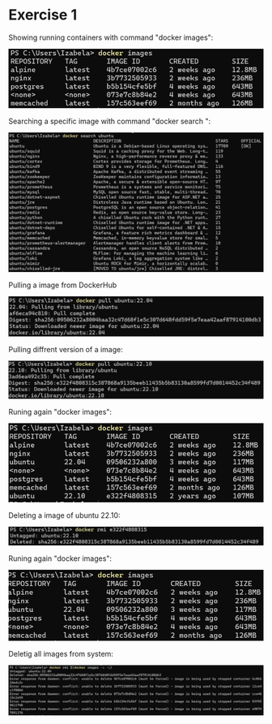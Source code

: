 # Exercise 1
Showing running containers with command "docker images":

![EX1-01](./screenshots/ex1-01.png)

Searching a specific image with command "docker search <name>":

![EX1-02](./screenshots/ex1-02.png)

Pulling a image from DockerHub

![EX1-03](./screenshots/ex1-03.png)

Pulling diffrent version of a image:

![EX1-04](./screenshots/ex1-04.png)

Runing again "docker images":

![EX1-05](./screenshots/ex1-05.png)

Deleting a image of ubuntu 22.10:

![EX1-06](./screenshots/ex1-06.png)

Runing again "docker images":

![EX1-07](./screenshots/ex1-07.png)

Deletig all images from system:

![EX1-08](./screenshots/ex1-08.png)